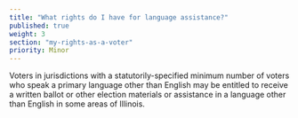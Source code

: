 ```yaml
---
title: "What rights do I have for language assistance?"
published: true
weight: 3
section: "my-rights-as-a-voter"
priority: Minor
---
```

Voters in jurisdictions with a statutorily-specified minimum number of voters who speak a primary language other than English may be entitled to receive a written ballot or other election materials or assistance in a language other than English in some areas of Illinois.  
